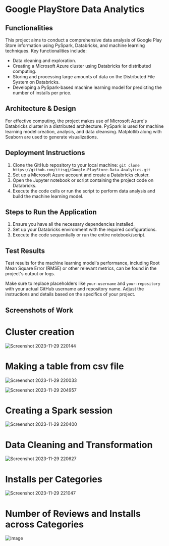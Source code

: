 # Google PlayStore Data Analytics


## Functionalities

This project aims to conduct a comprehensive data analysis of Google Play Store information using PySpark, Databricks, and machine learning techniques. Key functionalities include:


- Data cleaning and exploration.
- Creating a Microsoft Azure cluster using Databricks for distributed computing.
- Storing and processing large amounts of data on the Distributed File System on Databricks.
- Developing a PySpark-based machine learning model for predicting the number of installs per price.


## Architecture & Design

For effective computing, the project makes use of Microsoft Azure's Databricks cluster in a distributed architecture. PySpark is used for machine learning model creation, analysis, and data cleansing. Matplotlib along with Seaborn are used to generate visualizations.


## Deployment Instructions

1. Clone the GitHub repository to your local machine: `git clone https://github.com/itisgj/Google-PlayStore-Data-Analytics.git`
2. Set up a Microsoft Azure account and create a Databricks cluster.
3. Open the Jupyter notebook or script containing the project code on Databricks.
4. Execute the code cells or run the script to perform data analysis and build the machine learning model.


## Steps to Run the Application

1. Ensure you have all the necessary dependencies installed.
2. Set up your Databricks environment with the required configurations.
3. Execute the code sequentially or run the entire notebook/script.


## Test Results

Test results for the machine learning model's performance, including Root Mean Square Error (RMSE) or other relevant metrics, can be found in the project's output or logs.


Make sure to replace placeholders like `your-username` and `your-repository` with your actual GitHub username and repository name. Adjust the instructions and details based on the specifics of your project.


## Screenshots of Work

# Cluster creation
![Screenshot 2023-11-29 220144](https://github.com/itisgj/Google-PlayStore-Data-Analytics/assets/53045468/b91dc9a5-b270-4338-9edb-995909ba2039)

# Making a table from csv file
![Screenshot 2023-11-29 220033](https://github.com/itisgj/Google-PlayStore-Data-Analytics/assets/53045468/0a47209e-40c3-41b0-ad37-be11885380e7)


![Screenshot 2023-11-29 204957](https://github.com/itisgj/Google-PlayStore-Data-Analytics/assets/53045468/3aae6629-cdca-4d14-a4c5-94474e9ca51c)


# Creating a Spark session
![Screenshot 2023-11-29 220400](https://github.com/itisgj/Google-PlayStore-Data-Analytics/assets/53045468/40965ddc-7b73-4078-9970-a5d22c7214cd)


# Data Cleaning and Transformation
![Screenshot 2023-11-29 220627](https://github.com/itisgj/Google-PlayStore-Data-Analytics/assets/53045468/37094e82-25b0-43dc-9731-e0a9fe4919bd)


# Installs per Categories
![Screenshot 2023-11-29 221047](https://github.com/itisgj/Google-PlayStore-Data-Analytics/assets/53045468/6bea357b-d258-4c88-8b6f-a2238c43ddf4)


# Number of Reviews and Installs across Categories
![image](https://github.com/itisgj/Google-PlayStore-Data-Analytics/assets/53045468/fe3113f1-37d5-457e-9296-4677da7dc742)



